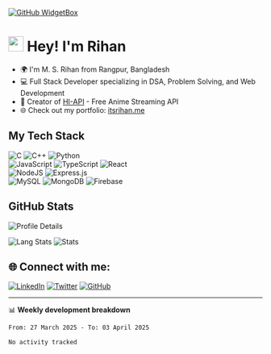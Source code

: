 [![GitHub WidgetBox](https://github-widgetbox.vercel.app/api/profile?username=itzrihan&data=followers,repositories,stars,commits&theme=nautilus)](https://github.com/itzrihan/)

<h1><img src="https://emojis.slackmojis.com/emojis/images/1531849430/4246/blob-sunglasses.gif?1531849430" width="30"/> Hey! I'm Rihan</h1>

- 🌍 I'm M. S. Rihan from Rangpur, Bangladesh
- 💻 Full Stack Developer specializing in DSA, Problem Solving, and Web Development
- 🚀 Creator of [HI-API](https://github.com/itzrihan/hi-api) - Free Anime Streaming API
- 🌐 Check out my portfolio: [itsrihan.me](https://itsrihan.me)

<h2>My Tech Stack</h2>
<p> 
  <img alt="C" src="https://img.shields.io/badge/c-%2300599C.svg?logo=c&logoColor=white" />
  <img alt="C++" src="https://img.shields.io/badge/c++-%2300599C.svg?logo=c%2B%2B&logoColor=white" />
  <img alt="Python" src="https://img.shields.io/badge/python-3670A0?logo=python&logoColor=ffdd54" />
  <br>
  <img alt="JavaScript" src="https://img.shields.io/badge/javascript-%23323330.svg?logo=javascript&logoColor=%23F7DF1E" />
  <img alt="TypeScript" src="https://img.shields.io/badge/typescript-%23007ACC.svg?logo=typescript&logoColor=white" />
  <img alt="React" src="https://img.shields.io/badge/react-%2320232a.svg?logo=react&logoColor=%2361DAFB" />
  <br>
  <img alt="NodeJS" src="https://img.shields.io/badge/node.js-6DA55F?logo=node.js&logoColor=white" />
  <img alt="Express.js" src="https://img.shields.io/badge/express.js-%23404d59.svg?logo=express&logoColor=%2361DAFB" />
  <br>
  <img alt="MySQL" src="https://img.shields.io/badge/mysql-%2300f.svg?logo=mysql&logoColor=white" />
  <img alt="MongoDB" src="https://img.shields.io/badge/MongoDB-%234ea94b.svg?logo=mongodb&logoColor=white" />
  <img alt="Firebase" src="https://img.shields.io/badge/firebase-%23039BE5.svg?logo=firebase" />
</p>

<h2>GitHub Stats</h2>
<p> 
  <img alt="Profile Details" src="http://github-profile-summary-cards.vercel.app/api/cards/profile-details?username=itzrihan&theme=tokyonight" />
</p>
<p> 
  <img alt="Lang Stats" src="http://github-profile-summary-cards.vercel.app/api/cards/repos-per-language?username=itzrihan&theme=tokyonight" />
  <img alt="Stats" src="http://github-profile-summary-cards.vercel.app/api/cards/stats?username=itzrihan&theme=tokyonight" />
</p>

## 🌐 Connect with me:
[![LinkedIn](https://img.shields.io/badge/LinkedIn-%230077B5.svg?logo=linkedin&logoColor=white)](https://linkedin.com/in/msrihan) 
[![Twitter](https://img.shields.io/badge/Twitter-%231DA1F2.svg?logo=Twitter&logoColor=white)](https://twitter.com/itzrihan) 
[![GitHub](https://img.shields.io/badge/GitHub-%23121011.svg?logo=github&logoColor=white)](https://github.com/itzrihan)

-------

📊 **Weekly development breakdown**
<!--START_SECTION:waka-->

```txt
From: 27 March 2025 - To: 03 April 2025

No activity tracked
